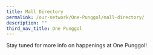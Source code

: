 ```yaml
---
title: Mall Directory
permalink: /our-network/One-Punggol/mall-directory/
description: ""
third_nav_title: One Punggol
---
```

Stay tuned for more info on happenings at One Punggol!